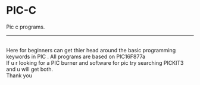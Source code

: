 # PIC-C
Pic c programs. <br>
<hr>
<span></span>
<br>
Here for beginners can get thier head around the basic programming keywords in PIC . All programs are based on PIC16F877a <br>
If u r looking for a PIC burner and software for pic try searching PICKIT3 and u will get both. <br>
Thank you
